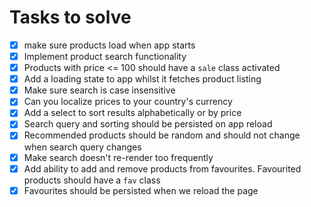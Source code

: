 # Tasks to solve

-   [x] make sure products load when app starts
-   [x] Implement product search functionality
-   [x] Products with price <= 100 should have a `sale` class activated
-   [x] Add a loading state to app whilst it fetches product listing
-   [x] Make sure search is case insensitive
-   [x] Can you localize prices to your country's currency
-   [x] Add a select to sort results alphabetically or by price
-   [x] Search query and sorting should be persisted on app reload
-   [x] Recommended products should be random and should not change when search query changes
-   [x] Make search doesn't re-render too frequently
-   [x] Add ability to add and remove products from favourites. Favourited products should have a `fav` class
-   [x] Favourites should be persisted when we reload the page
